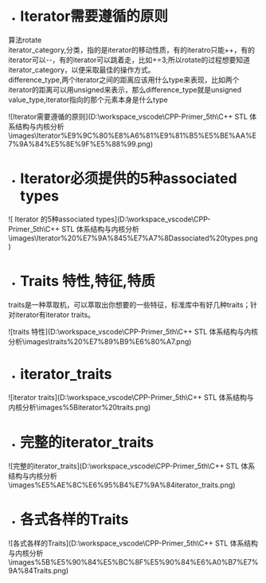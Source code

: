 - # Iterator需要遵循的原则
算法rotate  
iterator_category,分类，指的是iterator的移动性质，有的iteratro只能++，有的iterator可以--，有的iterator可以跳着走，比如+=3;所以rotate的过程想要知道iterator_category，以便采取最佳的操作方式。  
difference_type,两个iterator之间的距离应该用什么type来表现，比如两个iterator的距离可以用unsigned来表示，那么difference_type就是unsigned    
value_type,iterator指向的那个元素本身是什么type    

![Iterator需要遵循的原则](D:\workspace_vscode\CPP-Primer_5th\C++ STL 体系结构与内核分析\images\Iterator%E9%9C%80%E8%A6%81%E9%81%B5%E5%BE%AA%E7%9A%84%E5%8E%9F%E5%88%99.png) 

- # Iterator必须提供的5种associated types

![ Iterator 的5种associated types](D:\workspace_vscode\CPP-Primer_5th\C++ STL 体系结构与内核分析\images\Iterator%20%E7%9A%845%E7%A7%8Dassociated%20types.png)  

- # Traits 特性,特征,特质
traits是一种萃取机，可以萃取出你想要的一些特征，标准库中有好几种traits；针对iterator有iterator traits。  

![traits 特性](D:\workspace_vscode\CPP-Primer_5th\C++ STL 体系结构与内核分析\images\traits%20%E7%89%B9%E6%80%A7.png)  

- # iterator_traits

![iterator traits](D:\workspace_vscode\CPP-Primer_5th\C++ STL 体系结构与内核分析\images\%5Biterator%20traits.png)  

- # 完整的iterator_traits

![完整的iterator_traits](D:\workspace_vscode\CPP-Primer_5th\C++ STL 体系结构与内核分析\images\%E5%AE%8C%E6%95%B4%E7%9A%84iterator_traits.png)  

- # 各式各样的Traits

![各式各样的Traits](D:\workspace_vscode\CPP-Primer_5th\C++ STL 体系结构与内核分析\images\%5B%E5%90%84%E5%BC%8F%E5%90%84%E6%A0%B7%E7%9A%84Traits.png)  

